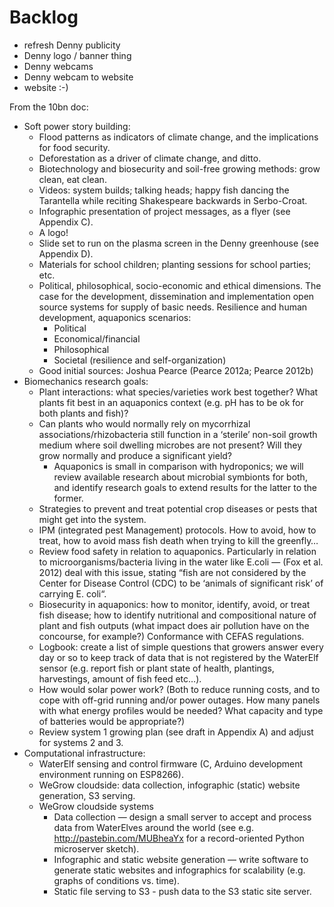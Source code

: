 Backlog
===

- refresh Denny publicity
- Denny logo / banner thing
- Denny webcams
- Denny webcam to website
- website :-)

From the 10bn doc:
- Soft power story building:
  - Flood patterns as indicators of climate change, and the implications for
    food security.
  - Deforestation as a driver of climate change, and ditto.
  - Biotechnology and biosecurity and soil-free growing methods: grow clean,
    eat clean.
  - Videos: system builds; talking heads; happy fish dancing the Tarantella
    while reciting Shakespeare backwards in Serbo-Croat.
  - Infographic presentation of project messages, as a flyer (see Appendix C).
  - A logo!
  - Slide set to run on the plasma screen in the Denny greenhouse (see
    Appendix D).
  - Materials for school children; planting sessions for school parties; etc.
  - Political, philosophical, socio-economic and ethical dimensions. The case
    for the development, dissemination and implementation open source systems
    for supply of basic needs. Resilience and human development, aquaponics
    scenarios:
    - Political
    - Economical/financial
    - Philosophical  
    - Societal (resilience and self-organization)
  - Good initial sources: Joshua Pearce (Pearce 2012a; Pearce 2012b)
- Biomechanics research goals:
  - Plant interactions: what species/varieties work best together? What plants
    fit best in an aquaponics context (e.g. pH has to be ok for both plants
    and fish)?
  - Can plants who would normally rely on mycorrhizal
    associations/rhizobacteria still function in a ‘sterile’ non-soil growth
    medium where soil dwelling microbes are not present? Will they grow
    normally and produce a significant yield?
    - Aquaponics is small in comparison with hydroponics; we will review
      available research about microbial symbionts for both, and identify
      research goals to extend results for the latter to the former.
  - Strategies to prevent and treat potential crop diseases or pests that
    might get into the system.
  - IPM (integrated pest Management) protocols. How to avoid, how to treat,
    how to avoid mass fish death when trying to kill the greenfly…
  - Review food safety in relation to aquaponics. Particularly in relation to
    microorganisms/bacteria living in the water like E.coli — (Fox et al.
    2012) deal with this issue, stating “fish are not considered by the Center
    for Disease Control (CDC) to be ‘animals of significant risk’ of carrying
    E. coli“.
  - Biosecurity in aquaponics: how to monitor, identify, avoid, or treat fish
    disease; how to identify nutritional and compositional nature of plant and
    fish outputs (what impact does air pollution have on the concourse, for
    example?) Conformance with CEFAS regulations.
  - Logbook: create a list of simple questions that growers answer every day
    or so to keep track of data that is not registered by the WaterElf sensor
    (e.g. report fish or plant state of health, plantings, harvestings, amount
    of fish feed etc…).
  - How would solar power work? (Both to reduce running costs, and to cope
    with off-grid running and/or power outages. How many panels with what
    energy profiles would be needed? What capacity and type of batteries would
    be appropriate?)
  - Review system 1 growing plan (see draft in Appendix A) and adjust for
    systems 2 and 3.
- Computational infrastructure:
  - WaterElf sensing and control firmware (C, Arduino development environment
    running on ESP8266).
  - WeGrow cloudside: data collection, infographic (static) website
    generation, S3 serving.
  - WeGrow cloudside systems
    - Data collection — design a small server to accept and process data from
      WaterElves around the world (see e.g. http://pastebin.com/MUBheaYx for a
      record-oriented Python microserver sketch).
    - Infographic and static website generation — write software to generate
      static websites and infographics for scalability (e.g. graphs of
      conditions vs. time).
    - Static file serving to S3 - push data to the S3 static site server.


